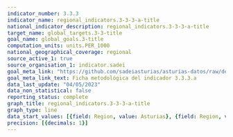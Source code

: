 ```yaml
---
indicator_number: 3.3.3
indicator_name: regional_indicators.3-3-3-a-title
national_indicator_description: regional_indicators.3-3-3-a-title
target_name: global_targets.3-3-title
goal_name: global_goals.3-title
computation_units: units.PER_1000
national_geographical_coverage: regional
source_active_1: true
source_organisation_1: indicator.sadei
goal_meta_link: "https://github.com/sadeiasturias/asturias-datos/raw/develop/descargas/metodologia/3.3.3.a.pdf"
goal_meta_link_text: Ficha metodológica del indicador 3.3.3.a
data_last_update: "04/05/2023"
data_non_statistical: false
reporting_status: complete
graph_title: regional_indicators.3-3-3-a-title
graph_type: line
data_start_values: [{field: Region, value: Asturias}, {field: Region, value: España}]
precision: [{decimals: 1}]
---
```

